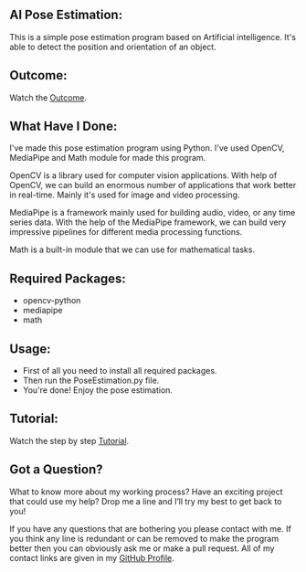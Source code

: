## AI Pose Estimation:
This is a simple pose estimation program based on Artificial intelligence. It's able to detect the position and orientation of an object.


## Outcome:
Watch the <a href="#">Outcome</a>.


## What Have I Done:
I've made this pose estimation program using Python. I've used OpenCV, MediaPipe and Math module for made this program.

OpenCV is a library used for computer vision applications. With help of OpenCV, we can build an enormous number of applications that work better in real-time. Mainly it's used for image and video processing.

MediaPipe is a framework mainly used for building audio, video, or any time series data. With the help of the MediaPipe framework, we can build very impressive pipelines for different media processing functions.

Math is a built-in module that we can use for mathematical tasks.


## Required Packages:
- opencv-python
- mediapipe
- math


## Usage:
- First of all you need to install all required packages. 
- Then run the PoseEstimation.py file.
- You're done! Enjoy the pose estimation.


## Tutorial:
Watch the step by step <a href="#">Tutorial</a>.


## Got a Question?
What to know more about my working process? Have an exciting project that could use my help? Drop me a line and I’ll try my best to get back to you!

If you have any questions that are bothering you please contact with me. If you think any line is redundant or can be removed to make the program better then you can obviously ask me or make a pull request. All of my contact links are given in my <a href="https://github.com/mdrakibulislam-zero/"> GitHub Profile</a>.
